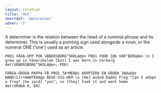 ```yaml
---
layout: relation
title: 'det'
shortdef: 'determiner'
udver: '2'
---
```


A determiner is the relation between the head of a nominal phrase and its determiner. 
This is usually a pointing sign used alongside a noun, or the numeral ONE ('one') used as an article.

~~~ sdparse
PRO1 VÄXA-UPP PEK VÄNERSBORG^SKOLA@en PRO1 FÖDD I@b VAR^BERG@en \n I grew up in Vänerskolan [but] I was born in Varberg
det(VÄNERSBORG^SKOLA@en, PEK)
~~~

~~~ sdparse
FRÅGA GRODA PAPPA FÅ PRO1 TA*MED@z ADOPTERA EN GRODA JA@ub@z HAND(SJ)+HANTERA@p BEGE-SIG-HEM \n [He] asked Daddy Frog "Can I adopt a frog" [he said] "yes", so [they] took it and went home
det(GRODA-9, EN)
~~~
<!-- Interlanguage links updated Pá kvě 14 11:09:02 CEST 2021 -->
